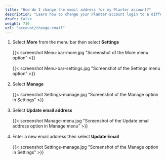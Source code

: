 ```yaml
---
title: "How do I change the email address for my Planter account?"
description: "Learn how to change your Planter account login to a different email address"
draft: false
weight: 710
url: "account/change-email"
---
```


1. Select **More** from the menu bar then select **Settings**<br /><br />
{{< screenshot Menu-bar-more.jpg "Screenshot of the More menu option" >}}<br /><br />
{{< screenshot Menu-bar-settings.jpg "Screenshot of the Settings menu option" >}}<br /><br />
2. Select **Manage**<br /><br />
{{< screenshot Settings-manage.jpg "Screenshot of the Manage option in Settings" >}}<br /><br />
3. Select **Update email address**<br /><br />
{{< screenshot Manage-menu.jpg "Screenshot of the Update email address option in Manage menu" >}}<br /><br />
4. Enter a new email address then select **Update Email**<br /><br />
{{< screenshot Settings-manage.jpg "Screenshot of the Manage option in Settings" >}}
